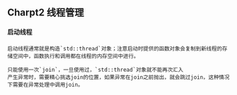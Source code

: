 ## Charpt2 线程管理

#### 启动线程
	启动线程通常就是构造`std::thread`对象；注意启动时提供的函数对象会复制到新线程的存储空间中，函数执行和调用都在线程的内存空间中进行。

	只能使用一次`join`，一旦使用过，`std::thread`对象就不能再次汇入
	产生异常时，需要精心挑选join的位置，如果异常在join之前抛出，就会跳过join，这种情况下需要在异常处理中调用join。
